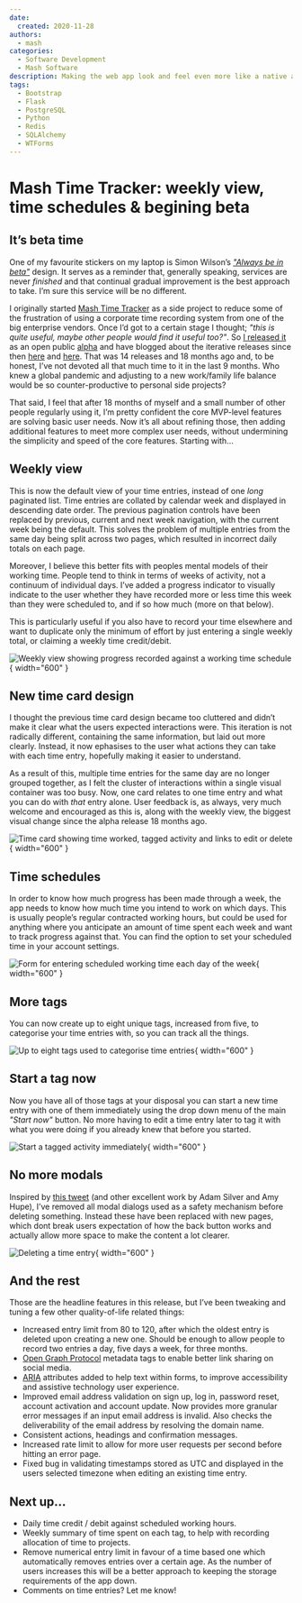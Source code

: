 ```yaml
---
date:
  created: 2020-11-28
authors:
  - mash
categories:
  - Software Development
  - Mash Software
description: Making the web app look and feel even more like a native app installed on your smartphone or desktop OS.
tags:
  - Bootstrap
  - Flask
  - PostgreSQL
  - Python
  - Redis
  - SQLAlchemy
  - WTForms
---
```


# Mash Time Tracker: weekly view, time schedules & begining beta

## It’s beta time

One of my favourite stickers on my laptop is Simon Wilson’s [_"Always be in beta"_](https://www.ermlikeyeah.com/gov-patches/) design. It serves as a reminder that, generally speaking, services are never _finished_ and that continual gradual improvement is the best approach to take. I’m sure this service will be no different.

<!-- more -->

I originally started [Mash Time Tracker](https://time-tracker.mashsoftware.com/) as a side project to reduce some of the frustration of using a corporate time recording system from one of the big enterprise vendors. Once I’d got to a certain stage I thought; _"this is quite useful, maybe other people would find it useful too?"_. So [I released it](mash-time-tracker.md) as an open public [alpha](https://en.wikipedia.org/wiki/Software_release_life_cycle#Alpha) and have blogged about the iterative releases since then [here](mash-time-tracker-tags.md) and [here](mash-time-tracker-native.md). That was 14 releases and 18 months ago and, to be honest, I’ve not devoted all that much time to it in the last 9 months. Who knew a global pandemic and adjusting to a new work/family life balance would be so counter-productive to personal side projects?

That said, I feel that after 18 months of myself and a small number of other people regularly using it, I’m pretty confident the core MVP-level features are solving basic user needs. Now it’s all about refining those, then adding additional features to meet more complex user needs, without undermining the simplicity and speed of the core features. Starting with...

## Weekly view

This is now the default view of your time entries, instead of one _long_ paginated list. Time entries are collated by calendar week and displayed in descending date order. The previous pagination controls have been replaced by previous, current and next week navigation, with the current week being the default. This solves the problem of multiple entries from the same day being split across two pages, which resulted in incorrect daily totals on each page.

Moreover, I believe this better fits with peoples mental models of their working time. People tend to think in terms of weeks of activity, not a continuum of individual days. I’ve added a progress indicator to visually indicate to the user whether they have recorded more or less time this week than they were scheduled to, and if so how much (more on that below).

This is particularly useful if you also have to record your time elsewhere and want to duplicate only the minimum of effort by just entering a single weekly total, or claiming a weekly time credit/debit.

![Weekly view showing progress recorded against a working time schedule](../../assets/images/button-weekly-1.png){ width="600" }

## New time card design

I thought the previous time card design became too cluttered and didn’t make it clear what the users expected interactions were. This iteration is not radically different, containing the same information, but laid out more clearly. Instead, it now ephasises to the user what actions they can take with each time entry, hopefully making it easier to understand.

As a result of this, multiple time entries for the same day are no longer grouped together, as I felt the cluster of interactions within a single visual container was too busy. Now, one card relates to one time entry and what you can do with _that_ entry alone. User feedback is, as always, very much welcome and encouraged as this is, along with the weekly view, the biggest visual change since the alpha release 18 months ago.

![Time card showing time worked, tagged activity and links to edit or delete](../../assets/images/button-weekly-2.png){ width="600" }

## Time schedules

In order to know how much progress has been made through a week, the app needs to know how much time you intend to work on which days. This is usually people’s regular contracted working hours, but could be used for anything where you anticipate an amount of time spent each week and want to track progress against that. You can find the option to set your scheduled time in your account settings.

![Form for entering scheduled working time each day of the week](../../assets/images/button-weekly-3.png){ width="600" }

## More tags

You can now create up to eight unique tags, increased from five, to categorise your time entries with, so you can track all the things.

![Up to eight tags used to categorise time entries](../../assets/images/button-weekly-4.png){ width="600" }

## Start a tag now

Now you have all of those tags at your disposal you can start a new time entry with one of them immediately using the drop down menu of the main _"Start now"_ button. No more having to edit a time entry later to tag it with what you were doing if you already knew that before you started.

![Start a tagged activity immediately](../../assets/images/button-weekly-5.png){ width="600" }

## No more modals

Inspired by [this tweet](https://twitter.com/adambsilver/status/1290266510334681088) (and other excellent work by Adam Silver and Amy Hupe), I’ve removed all modal dialogs used as a safety mechanism before deleting something. Instead these have been replaced with new pages, which dont break users expectation of how the back button works and actually allow more space to make the content a lot clearer.

![Deleting a time entry](../../assets/images/button-weekly-6.png){ width="600" }

## And the rest

Those are the headline features in this release, but I’ve been tweaking and tuning a few other quality-of-life related things:

- Increased entry limit from 80 to 120, after which the oldest entry is deleted upon creating a new one. Should be enough to allow people to record two entries a day, five days a week, for three months.
- [Open Graph Protocol](https://opengraphprotocol.org/) metadata tags to enable better link sharing on social media.
- [ARIA](https://www.w3.org/WAI/PF/aria/introduction) attributes added to help text within forms, to improve accessibility and assistive technology user experience.
- Improved email address validation on sign up, log in, password reset, account activation and account update. Now provides more granular error messages if an input email address is invalid. Also checks the deliverability of the email address by resolving the domain name.
- Consistent actions, headings and confirmation messages.
- Increased rate limit to allow for more user requests per second before hitting an error page.
- Fixed bug in validating timestamps stored as UTC and displayed in the users selected timezone when editing an existing time entry.

## Next up...

- Daily time credit / debit against scheduled working hours.
- Weekly summary of time spent on each tag, to help with recording allocation of time to projects.
- Remove numerical entry limit in favour of a time based one which automatically removes entries over a certain age. As the number of users increases this will be a better approach to keeping the storage requirements of the app down.
- Comments on time entries? Let me know!
